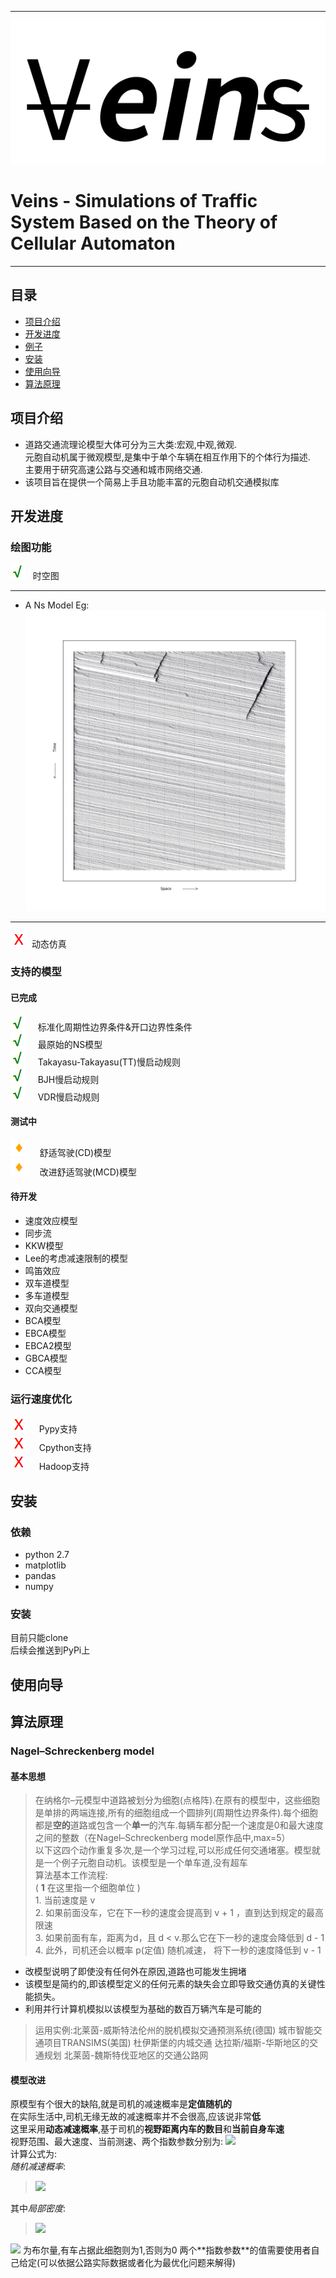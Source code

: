 ***
![](./Source/logo-main.png)
# Veins - Simulations of Traffic System Based on the Theory of Cellular Automaton
***
## 目录
* [项目介绍](#项目介绍)  
* [开发进度](#开发进度)
* [例子](#例子)
* [安装](#安装)
* [使用向导](#使用向导)  
* [算法原理](#算法原理)  

<a name="项目介绍"></a>
## 项目介绍
* 道路交通流理论模型大体可分为三大类:宏观,中观,微观.  
元胞自动机属于微观模型,是集中于单个车辆在相互作用下的个体行为描述.  
主要用于研究高速公路与交通和城市网络交通.
* 该项目旨在提供一个简易上手且功能丰富的元胞自动机交通模拟库

<a name="开发进度"></a>
## 开发进度  
### 绘图功能   
![](./Source/T.png) &nbsp; 时空图  
 ***
* A Ns Model Eg:
![](./Source/demo2.jpg)

 ***  

![](./Source/F.png) &nbsp;动态仿真


### 支持的模型
#### 已完成
![](./Source/T.png) &nbsp; &nbsp; 标准化周期性边界条件&开口边界性条件  
![](./Source/T.png) &nbsp; &nbsp; 最原始的NS模型   
![](./Source/T.png) &nbsp; &nbsp; Takayasu-Takayasu(TT)慢启动规则   
![](./Source/T.png) &nbsp; &nbsp; BJH慢启动规则  
![](./Source/T.png) &nbsp; &nbsp; VDR慢启动规则
#### 测试中
![](./Source/p.png) &nbsp; &nbsp; 舒适驾驶(CD)模型  
![](./Source/p.png) &nbsp; &nbsp; 改进舒适驾驶(MCD)模型
#### 待开发
* 速度效应模型
* 同步流
* KKW模型
* Lee的考虑减速限制的模型
* 鸣笛效应
* 双车道模型
* 多车道模型
* 双向交通模型
* BCA模型
* EBCA模型
* EBCA2模型
* GBCA模型
* CCA模型  

### 运行速度优化
![](./Source/F.png) &nbsp; &nbsp; Pypy支持  
![](./Source/F.png) &nbsp;  &nbsp; Cpython支持  
![](./Source/F.png) &nbsp;  &nbsp; Hadoop支持  

<a name="安装"></a>
## 安装
### 依赖
* python 2.7
* matplotlib
* pandas
* numpy

### 安装
目前只能clone  
后续会推送到PyPi上  

<a name="使用向导"></a>
## 使用向导


<a name="算法原理"></a>
## 算法原理
### Nagel–Schreckenberg model
#### 基本思想  
>在纳格尔–元模型中道路被划分为细胞(点格阵).在原有的模型中，这些细胞是单排的两端连接,所有的细胞组成一个圆排列(周期性边界条件).每个细胞都是**空的**道路或包含一个**单一**的汽车.每辆车都分配一个速度是0和最大速度之间的整数（在Nagel–Schreckenberg model原作品中,max=5）  
以下这四个动作重复多次,是一个学习过程,可以形成任何交通堵塞。模型就是一个例子元胞自动机。该模型是一个单车道,没有超车  
算法基本工作流程:  
    ( **1** 在这里指一个细胞单位 )  
    1. 当前速度是 v   
    2. 如果前面没车，它在下一秒的速度会提高到 v + 1 ，直到达到规定的最高限速  
    3. 如果前面有车，距离为d，且 d < v.那么它在下一秒的速度会降低到 d - 1   
    4. 此外，司机还会以概率 p(定值) 随机减速， 将下一秒的速度降低到 v - 1  

* 改模型说明了即使没有任何外在原因,道路也可能发生拥堵
* 该模型是简约的,即该模型定义的任何元素的缺失会立即导致交通仿真的关键性能损失。
* 利用并行计算机模拟以该模型为基础的数百万辆汽车是可能的

> 运用实例:北莱茵-威斯特法伦州的脱机模拟交通预测系统(德国)
城市智能交通项目TRANSIMS(美国)
杜伊斯堡的内城交通
达拉斯/福斯-华斯地区的交通规划
北莱茵-魏斯特伐亚地区的交通公路网


#### 模型改进
原模型有个很大的缺陷,就是司机的减速概率是**定值随机的**  
在实际生活中,司机无缘无故的减速概率并不会很高,应该说非常**低**  
这里采用**动态减速概率**,基于司机的**视野距离内车的数目**和**当前自身车速**  
视野范围、最大速度、当前测速、两个指数参数分别为: <img src="http://www.forkosh.com/mathtex.cgi?\delta.V_{max}.v_i.\alpha.\beta.">  
计算公式为:  
*随机减速概率*:  
> <img src="http://www.forkosh.com/mathtex.cgi?p=\rho_l^\alpha(v_i(t)/V_{max})^\beta">  
其中*局部密度*:  
> <img src="http://www.forkosh.com/mathtex.cgi?\rho_l=1/\delta(\sum_{r=i+1}^{i+\delta})\eta(r)">   
<img src="http://www.forkosh.com/mathtex.cgi?\eta(r)">
为布尔量,有车占据此细胞则为1,否则为0  
两个**指数参数**的值需要使用者自己给定(可以依据公路实际数据或者化为最优化问题来解得)  
